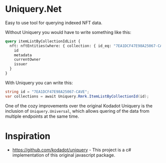 # Uniquery.Net

Easy to use tool for querying indexed NFT data.

Without Uniquery you would have to write something like this:

```GraphQL
query itemListByCollectionIdList {
  nft: nftEntities(where: { collection: { id_eq: "7EA1DCF47E98A25067-CAVE" }}) {
    id
    metadata
    currentOwner
    issuer
  }
}
```
With Uniquery you can write this:

```C#
string id = "7EA1DCF47E98A25067-CAVE";
var collections = await Uniquery.Rmrk.ItemListByCollectionId(id);
```

One of the cozy improvements over the original Kodadot Uniquery is the inclusion of `Uniquery.Universal`,
which allows quering of the data from multiple endpoints at the same time.

# Inspiration

- https://github.com/kodadot/uniquery - This project is a c# implementation of this original javascript package.
